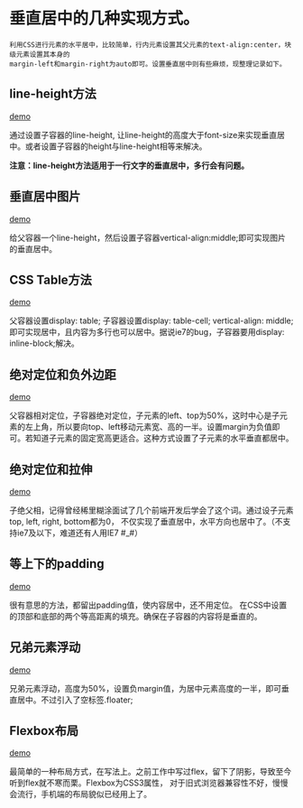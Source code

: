 # 垂直居中的几种实现方式。

	利用CSS进行元素的水平居中，比较简单，行内元素设置其父元素的text-align:center，块级元素设置其本身的
	margin-left和margin-right为auto即可。设置垂直居中则有些麻烦，现整理记录如下。

## line-height方法

[demo](https://jsfiddle.net/qmzm6nyu/1/)

通过设置子容器的line-height, 让line-height的高度大于font-size来实现垂直居中。或者设置子容器的height与line-height相等来解决。

__注意：line-height方法适用于一行文字的垂直居中，多行会有问题。__

## 垂直居中图片

[demo](https://jsfiddle.net/qmzm6nyu/2/)

给父容器一个line-height，然后设置子容器vertical-align:middle;即可实现图片的垂直居中。

## CSS Table方法

[demo](https://jsfiddle.net/qmzm6nyu/3/)

父容器设置display: table; 子容器设置display: table-cell; vertical-align: middle;
即可实现居中，且内容为多行也可以居中。据说ie7的bug，子容器要用display: inline-block;解决。

## 绝对定位和负外边距

[demo](https://jsfiddle.net/qmzm6nyu/4/)

父容器相对定位，子容器绝对定位，子元素的left、top为50%，这时中心是子元素的左上角，所以要向top、left移动元素宽、高的一半。设置margin为负值即可。若知道子元素的固定宽高更适合。这种方式设置了子元素的水平垂直都居中。

## 绝对定位和拉伸

[demo](https://jsfiddle.net/qmzm6nyu/5/)

子绝父相，记得曾经稀里糊涂面试了几个前端开发后学会了这个词。通过设子元素top, left, right, bottom都为0，
不仅实现了垂直居中，水平方向也居中了。（不支持ie7及以下，难道还有人用IE7 #_#）

## 等上下的padding

[demo](https://jsfiddle.net/qmzm6nyu/6/)

很有意思的方法，都留出padding值，使内容居中，还不用定位。
在CSS中设置的顶部和底部的两个等高距离的填充。确保在子容器的内容将是垂直的。

## 兄弟元素浮动

[demo](https://jsfiddle.net/qmzm6nyu/7/)

兄弟元素浮动，高度为50%，设置负margin值，为居中元素高度的一半，即可垂直居中。不过引入了空标签.floater;

## Flexbox布局

[demo](https://jsfiddle.net/qmzm6nyu/9/)

最简单的一种布局方式，在写法上。之前工作中写过flex，留下了阴影，导致至今听到flex就不寒而栗。Flexbox为CSS3属性，
对于旧式浏览器兼容性不好，慢慢会流行，手机端的布局貌似已经用上了。

